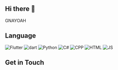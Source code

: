 ## Hi there 👋
GNAYOAH

## Language
![Flutter](https://img.shields.io/badge/-Flutter-3776ab?style=for-the-badge&logo=flutter)
![dart](https://img.shields.io/badge/-DART-3776ab?style=for-the-badge&logo=dart&logoColor=%23fff)
![Python](https://img.shields.io/badge/-Python-3776ab?style=for-the-badge&logo=python&logoColor=fff)
![C#](https://img.shields.io/badge/-C_SHARP-3776ab?style=for-the-badge&logo=c%23)
![CPP](https://img.shields.io/badge/-CPP-3776ab?style=for-the-badge&logo=c%2B%2B&logoColor=%23fff)
![HTML](https://img.shields.io/badge/-html-3776ab?style=for-the-badge&logo=HTML5&logoColor=%23fff)
![JS](https://img.shields.io/badge/-JavaScript-3776ab?style=for-the-badge&logo=javascript&logoColor=%23fff)

## Get in Touch

<!--
**DropWave/DropWave** is a ✨ _special_ ✨ repository because its `README.md` (this file) appears on your GitHub profile.

Here are some ideas to get you started:

- 🔭 I’m currently working on ...
- 🌱 I’m currently learning ...
- 👯 I’m looking to collaborate on ...
- 🤔 I’m looking for help with ...
- 💬 Ask me about ...
- 📫 How to reach me: ...
- 😄 Pronouns: ...
- ⚡ Fun fact: ...
-->
